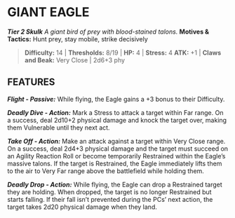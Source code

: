 ﻿---
tags:
  - Adversary
  - Creature
  - Statblock

name: 'GIANT EAGLE'
tier: 2
type: Skulk
description: 'A giant bird of prey with blood-stained talons.'
motives_and_tactics: 'Hunt prey, stay mobile, strike decisively'
difficulty: '14'
thresholds: '8/19'
hp: '4'
stress: '4'
atk: '+1'
attack: 'Claws and Beak'
range: 'Very Close'
damage: '2d6+3 phy'
experience:
feats:
- name: 'Flight'
  type: 'Passive'
  text: 'While flying, the Eagle gains a +3 bonus to their Difficulty.'
- name: 'Deadly Dive'
  type: 'Action'
  text: 'Mark a Stress to attack a target within Far range. On a success, deal 2d10+2 physical damage and knock the target over, making them Vulnerable until they next act.'
- name: 'Take Off'
  type: 'Action'
  text: 'Make an attack against a target within Very Close range. On a success, deal 2d4+3 physical damage and the target must succeed on an Agility Reaction Roll or become temporarily Restrained within the Eagle’s massive talons. If the target is Restrained, the Eagle immediately lifts them to the air to Very Far range above the battlefield while holding them.'
- name: 'Deadly Drop'
  type: 'Action'
  text: 'While flying, the Eagle can drop a Restrained target they are holding. When dropped, the target is no longer Restrained but starts falling. If their fall isn’t prevented during the PCs’ next action, the target takes 2d20 physical damage when they land.'
layout: Daggerheart Adversary
source: srd-adversary
statblock: true
---

# GIANT EAGLE

***Tier 2 Skulk***
*A giant bird of prey with blood-stained talons.*
**Motives & Tactics:** Hunt prey, stay mobile, strike decisively

> **Difficulty:** 14 | **Thresholds:** 8/19 | **HP:** 4 | **Stress:** 4
> **ATK:** +1 | **Claws and Beak:** Very Close | 2d6+3 phy  

## FEATURES

***Flight - Passive:*** While flying, the Eagle gains a +3 bonus to their Difficulty.

***Deadly Dive - Action:*** Mark a Stress to attack a target within Far range. On a success, deal 2d10+2 physical damage and knock the target over, making them Vulnerable until they next act.

***Take Off - Action:*** Make an attack against a target within Very Close range. On a success, deal 2d4+3 physical damage and the target must succeed on an Agility Reaction Roll or become temporarily Restrained within the Eagle’s massive talons. If the target is Restrained, the Eagle immediately lifts them to the air to Very Far range above the battlefield while holding them.

***Deadly Drop - Action:*** While flying, the Eagle can drop a Restrained target they are holding. When dropped, the target is no longer Restrained but starts falling. If their fall isn’t prevented during the PCs’ next action, the target takes 2d20 physical damage when they land.
